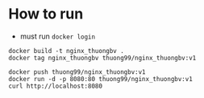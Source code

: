 # How to run

- must run `docker login`  
```
docker build -t nginx_thuongbv .
docker tag nginx_thuongbv thuong99/nginx_thuongbv:v1

docker push thuong99/nginx_thuongbv:v1
docker run -d -p 8080:80 thuong99/nginx_thuongbv:v1
curl http://localhost:8080
```
